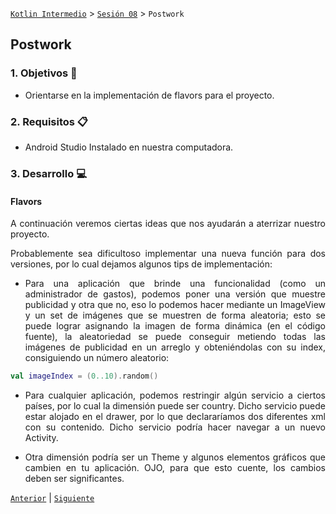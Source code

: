 [`Kotlin Intermedio`](../../Readme.md) > [`Sesión 08`](../Readme.md) > `Postwork`

## Postwork

<div style="text-align: justify;">
  
  
### 1. Objetivos :dart:

- Orientarse en la implementación de flavors para el proyecto.

### 2. Requisitos :clipboard:

- Android Studio Instalado en nuestra computadora.

### 3. Desarrollo :computer:

#### Flavors

A continuación veremos ciertas ideas que nos ayudarán a aterrizar nuestro proyecto.

Probablemente sea dificultoso implementar una nueva función para dos versiones, por lo cual dejamos algunos tips de implementación:

- Para una aplicación que brinde una funcionalidad (como un administrador de gastos), podemos poner una versión que muestre publicidad y otra que no, eso lo podemos hacer mediante un ImageView y un set de imágenes que se muestren de forma aleatoria; esto se puede lograr asignando la imagen de forma dinámica (en el código fuente), la aleatoriedad se puede conseguir metiendo todas las imágenes de publicidad en un arreglo y obteniéndolas con su index, consiguiendo un número aleatorio:

```kotlin
val imageIndex = (0..10).random()
```

- Para cualquier aplicación, podemos restringir algún servicio a ciertos países, por lo cual la dimensión puede ser country. Dicho servicio puede estar alojado en el drawer, por lo que declararíamos dos diferentes xml con su contenido. Dicho servicio podría hacer navegar a un nuevo Activity.

- Otra dimensión podría ser un Theme y algunos elementos gráficos que cambien en tu aplicación. OJO, para que esto cuente, los cambios deben ser significantes.


[`Anterior`](../Proyecto/Readme.md) | [`Siguiente`](../Readme.md)

</div>
